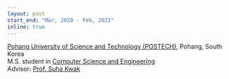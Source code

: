 ```yaml
---
layout: post
start_end: "Mar, 2020 - Feb, 2022"
inline: true
---
```


[Pohang University of Science and Technology (POSTECH)](https://postech.ac.kr), Pohang, South Korea \
M.S. student in [Computer Science and Engineering](https://cse.postech.ac.kr) \
Advisor: [Prof. Suha Kwak](https://suhakwak.github.io)
